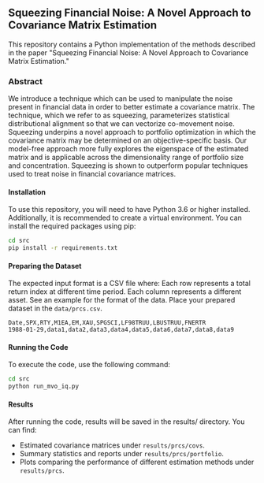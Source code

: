 ## Squeezing Financial Noise: A Novel Approach to Covariance Matrix Estimation
This repository contains a Python implementation of the methods described in the paper "Squeezing Financial Noise: A Novel Approach to Covariance Matrix Estimation." 

### Abstract
We introduce a technique which can be used to manipulate the noise present in financial data in order to better estimate a covariance matrix. The technique, which we refer to as squeezing, parameterizes statistical distributional alignment so that we can vectorize co-movement noise. Squeezing underpins a novel approach to portfolio optimization in which the covariance matrix may be determined on an objective-specific basis. Our model-free approach more fully explores the eigenspace of the estimated matrix and is applicable across the dimensionality range of portfolio size and concentration. Squeezing is shown to outperform popular techniques used to treat noise in financial covariance matrices.

#### Installation
To use this repository, you will need to have Python 3.6 or higher installed. Additionally, it is recommended to create a virtual environment. You can install the required packages using pip:
```bash
cd src
pip install -r requirements.txt
```

#### Preparing the Dataset
The expected input format is a CSV file where: Each row represents a total return index at different time period. Each column represents a different asset. See an example for the format of the data. 
Place your prepared dataset in the `data/prcs.csv`.
```csv
Date,SPX,RTY,M1EA,EM,XAU,SPGSCI,LF98TRUU,LBUSTRUU,FNERTR
1988-01-29,data1,data2,data3,data4,data5,data6,data7,data8,data9 
```

#### Running the Code
To execute the code, use the following command:
```bash
cd src
python run_mvo_iq.py
```

#### Results
After running the code, results will be saved in the results/ directory. You can find:
- Estimated covariance matrices under `results/prcs/covs`.
- Summary statistics and reports under `results/prcs/portfolio`.
- Plots comparing the performance of different estimation methods under `results/prcs`.




